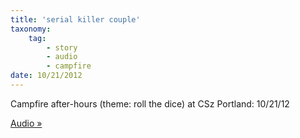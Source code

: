 ```yaml
---
title: 'serial killer couple'
taxonomy:
    tag:
        - story
        - audio
        - campfire
date: 10/21/2012
---
```


Campfire after-hours (theme: roll the dice) at CSz Portland: 10/21/12

[Audio »](https://soundcloud.com/campfire-storytelling/kelley-mcallister-serial?in=kamcalli/sets/kelley-tyner-mcallister)